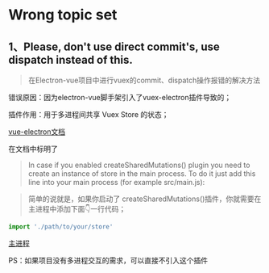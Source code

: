 # Wrong topic set

## 1、Please, don't use direct commit's, use dispatch instead of this.

> 在Electron-vue项目中进行vuex的commit、dispatch操作报错的解决方法

错误原因：因为electron-vue脚手架引入了vuex-electron插件导致的；

插件作用：用于多进程间共享 Vuex Store 的状态；

[vue-electron文档](https://github.com/vue-electron/vuex-electron)

在文档中标明了

> In case if you enabled createSharedMutations() plugin you need to create an instance of store in the main process. To do it just add this line into your main process (for example src/main.js):

> 简单的说就是，如果你启动了 createSharedMutations()插件，你就需要在主进程中添加下面👇一行代码；
```js
import './path/to/your/store'
```
[主进程](src/main/index.js)

PS：如果项目没有多进程交互的需求，可以直接不引入这个插件